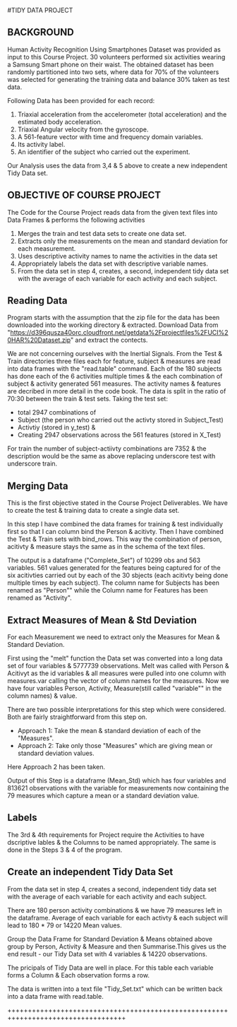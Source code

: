 #TIDY DATA PROJECT

## BACKGROUND

Human Activity Recognition Using Smartphones Dataset was provided as input to this Course Project. 30 volunteers performed six activities wearing a Samsung Smart phone on their waist. The obtained dataset has been randomly partitioned into two sets, where data for 70% of the volunteers was selected for generating the training data and balance 30% taken as test data.

Following Data has been provided for each record:

1) Triaxial acceleration from the accelerometer (total acceleration) and the estimated body acceleration.     
2) Triaxial Angular velocity from the gyroscope.          
3) A 561-feature vector with time and frequency domain variables.     
4) Its activity label.     
5) An identifier of the subject who carried out the experiment.

Our Analysis uses the data from 3,4 & 5 above to create a new independent Tidy Data set.

## OBJECTIVE OF COURSE PROJECT
The Code for the Course Project reads data from the given text files into Data Frames & performs the following activities

1) Merges the train and test data sets to create one data set.   
2) Extracts only the measurements on the mean and standard deviation for each measurement.     
3) Uses descriptive activity names to name the activities in the data set 
4) Appropriately labels the data set with descriptive variable names.    
5) From the data set in step 4, creates, a second, independent tidy data set with the average of each variable for each activity and each subject.

## Reading Data

Program starts with the assumption that the zip file for the data has been downloaded into the working directory & extracted. Download Data from "https://d396qusza40orc.cloudfront.net/getdata%2Fprojectfiles%2FUCI%20HAR%20Dataset.zip"
and extract the contects. 

We are not concerning ourselves with the Inertial Signals. From the Test & Train directories three files each for feature, subject & measures are read into data frames with the "read.table" command. 
Each of the 180 subjects has done each of the 6 activities multiple times & the each combination of subject & activity generated 561 measures. The activity names & features are decribed in more detail in the code book. The data is split in the ratio of 70:30 between the train & test sets. Taking the test set:

- total 2947 combinations of                                                               
- Subject (the person who carried out the activty stored in Subject_Test)                             
- Activtiy (stored in y_test) &                   
- Creating 2947 observations across the 561 features (stored in X_Test) 

For train the number of subject-actiivty combinations are 7352 & the description would be the same as above replacing underscore test with underscore train.

## Merging Data

This is the first objective stated in the Course Project Deliverables. We have to create the test & training data to create a single data set.

In this step I have combined the data frames for training & test individually first so that I can column bind the Person & acitivty. Then I have combined the Test & Train sets with bind_rows. This way the combination of person, acitivty & measure stays the same as in the schema of the text files. 

The output is a dataframe ("Complete_Set") of 10299 obs and 563 variables. 561 values generated for the features being captured for of the six acitivties carried out by each of the 30 sbjects (each acitivty being done multiple times by each subject). The column name for Subjects has been renamed as "Person"" while the Column name for Features has been renamed as "Activity".

## Extract Measures of Mean & Std Deviation

For each Measurement we need to extract only the Measures for Mean & Standard Deviation.

First using the "melt" function the Data set was converted into a long data set of four variables & 5777739 observations. Melt was called with Person & Acitivyt as the id variables & all measures were pulled into one column with measures.var calling the vector of column names for the measures. Now we have four variables Person, Activity, Measure(still called "variable"" in the column names) & value.

There are two possible interpretations for this step which were considered. Both are fairly straightforward from this step on.

- Approach 1: Take the mean & standard deviation of each of the "Measures".                 
- Approach 2: Take only those "Measures" which are giving mean or standard deviation values.

Here Approach 2 has been taken. 

Output of this Step is a dataframe (Mean_Std) which has four variables and 813621 observations with the variable for measurements now containing the 79 measures which capture a mean or a standard deviation value.

## Labels

The 3rd & 4th requirements for Project require the Activities to have dscriptive lables & the Columns to be named appropriately. The same is done in the Steps 3 & 4 of the program.

## Create an independent Tidy Data Set

From the data set in step 4, creates a second, independent tidy data set with the average of each variable for each activity and each subject. 

There are 180 person activity combinations & we have 79 measures left in the dataframe. Average of each variable for each activty & each subject will lead to 180 * 79 or 14220 Mean values. 

Group the Data Frame for Standard Deviation & Means obtained above group by Person, Activity & Measure and then Summarise.This gives us the end result - our Tidy Data set with 4 variables & 14220 observations.

The pricipals of Tidy Data are well in place. For this table each variable forms a Column & Each observation forms a row. 

The data is written into a text file "Tidy_Set.txt" which can be written back into a data frame with read.table. 



+++++++++++++++++++++++++++++++++++++++++++++++++++++++++++++++++++++++++++++++++++


